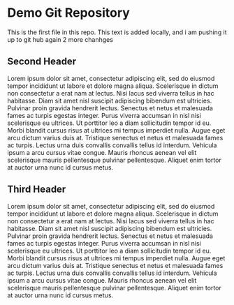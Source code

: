 # Demo Git Repository
This is the first file in this repo.
This text is added locally, and i am pushing it up to git hub again 2 more chanhges

## Second Header
Lorem ipsum dolor sit amet, consectetur adipiscing elit, sed do eiusmod tempor incididunt ut labore et dolore magna aliqua. Scelerisque in dictum non consectetur a erat nam at lectus. Nisi lacus sed viverra tellus in hac habitasse. Diam sit amet nisl suscipit adipiscing bibendum est ultricies. Pulvinar proin gravida hendrerit lectus. Senectus et netus et malesuada fames ac turpis egestas integer. Purus viverra accumsan in nisl nisi scelerisque eu ultrices. Ut porttitor leo a diam sollicitudin tempor id eu. Morbi blandit cursus risus at ultrices mi tempus imperdiet nulla. Augue eget arcu dictum varius duis at. Tristique senectus et netus et malesuada fames ac turpis. Lectus urna duis convallis convallis tellus id interdum. Vehicula ipsum a arcu cursus vitae congue. Mauris rhoncus aenean vel elit scelerisque mauris pellentesque pulvinar pellentesque. Aliquet enim tortor at auctor urna nunc id cursus metus.

## Third Header
Lorem ipsum dolor sit amet, consectetur adipiscing elit, sed do eiusmod tempor incididunt ut labore et dolore magna aliqua. Scelerisque in dictum non consectetur a erat nam at lectus. Nisi lacus sed viverra tellus in hac habitasse. Diam sit amet nisl suscipit adipiscing bibendum est ultricies. Pulvinar proin gravida hendrerit lectus. Senectus et netus et malesuada fames ac turpis egestas integer. Purus viverra accumsan in nisl nisi scelerisque eu ultrices. Ut porttitor leo a diam sollicitudin tempor id eu. Morbi blandit cursus risus at ultrices mi tempus imperdiet nulla. Augue eget arcu dictum varius duis at. Tristique senectus et netus et malesuada fames ac turpis. Lectus urna duis convallis convallis tellus id interdum. Vehicula ipsum a arcu cursus vitae congue. Mauris rhoncus aenean vel elit scelerisque mauris pellentesque pulvinar pellentesque. Aliquet enim tortor at auctor urna nunc id cursus metus.